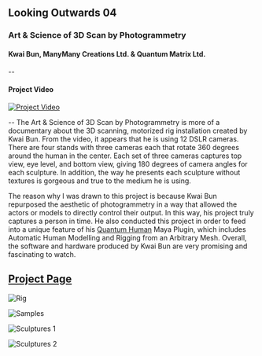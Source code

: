 
## Looking Outwards 04

### Art & Science of 3D Scan by Photogrammetry
#### Kwai Bun, ManyMany Creations Ltd. & Quantum Matrix Ltd.
--
#### Project Video

[![Project Video](https://m2.behance.net/rendition/pm/16983235/hd/0890e2d050c79af4abc2daa1c6634fa3.jpg)](https://vimeo.com/96186101)

--
The Art & Science of 3D Scan by Photogrammetry is more of a documentary about the 3D scanning, motorized rig installation created by Kwai Bun. From the video, it appears that he is using 12 DSLR cameras. There are four stands with three cameras each that rotate 360 degrees around the human in the center. Each set of three cameras captures top view, eye level, and bottom view, giving 180 degrees of camera angles for each sculpture. In addition, the way he presents each sculpture without textures is gorgeous and true to the medium he is using.

The reason why I was drawn to this project is because Kwai Bun repurposed the aesthetic of photogrammetry in a way that allowed the actors or models to directly control their output. In this way, his project truly captures a person in time. He also conducted this project in order to feed into a unique feature of his [Quantum Human](http://www.quantum-human.com/) Maya Plugin, which includes Automatic Human Modelling and Rigging from an Arbitrary Mesh. Overall, the software and hardware produced by Kwai Bun are very promising and fascinating to watch.

[Project Page](https://www.behance.net/gallery/16983235/Art-Science-of-Photogrammetry-3D-Scan)
--
![Rig](http://manymany.asia/wp-content/uploads/2015/01/ArtScienceOfPhotogrammetry.mp4_snapshot_02.05_2014.05.23_18.26.19.jpg)

![Samples](http://manymany.asia/wp-content/uploads/2015/01/ArtScienceOfPhotogrammetry.mp4_snapshot_01.26_2014.05.23_18.24.28.jpg)

![Sculptures 1](https://m2.behance.net/rendition/pm/16983235/hd/014154b2f1398274603c33c26f5decd9.jpg)

![Sculptures 2](https://m2.behance.net/rendition/pm/16983235/hd/e4f865300258991fd58db5876379b5a1.jpg)

